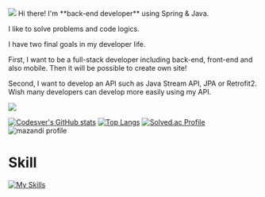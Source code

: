 <img src="https://capsule-render.vercel.app/api?type=waving&color=auto&height=200&section=header&text=Codesver&fontSize=90" />
Hi there! I'm **back-end developer** using Spring & Java.

I like to solve problems and code logics.

I have two final goals in my developer life.

First, I want to be a full-stack developer including back-end, front-end and also mobile. Then it will be possible to create own site!

Second, I want to develop an API such as Java Stream API, JPA or Retrofit2. Wish many developers can develop more easily using my API.

<a href="https://github.com/codesver"><img src="https://hits.seeyoufarm.com/api/count/incr/badge.svg?url=codesver.github.com%2Fseondal&count_bg=%23000000&title_bg=%23000000&icon=github.svg&icon_color=%23E7E7E7&title=GitHub&edge_flat=false)"/></a>

[![Codesver's GitHub stats](https://github-readme-stats.vercel.app/api?username=codesver&theme=github_dark_dimmed)](https://github.com/anuraghazra/github-readme-stats)
[![Top Langs](https://github-readme-stats.vercel.app/api/top-langs/?username=codesver&exclude_repo=codesver.github.io&layout=compact&theme=github_dark_dimmed)](https://github.com/anuraghazra/github-readme-stats)
[![Solved.ac Profile](http://mazassumnida.wtf/api/v2/generate_badge?boj=codesver)](https://solved.ac/codesver/)
![mazandi profile](http://mazandi.herokuapp.com/api?handle=codesver&theme=dark)

# Skill
[![My Skills](https://skillicons.dev/icons?i=java,kotlin,spring,androidstudio)](https://skillicons.dev)
